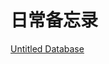 # 日常备忘录

[Untitled Database](%E6%97%A5%E5%B8%B8%E5%A4%87%E5%BF%98%E5%BD%95%205d346d5e524f47ce92c6335d93886952/Untitled%20Database%20cf5d3aa31956445fa9d4d78462865150.csv)